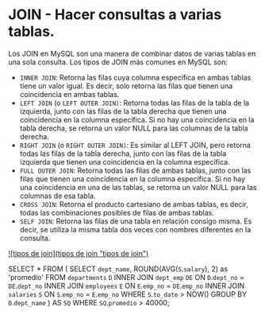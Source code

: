 # JOIN - Hacer consultas a varias tablas.

Los JOIN en MySQL son una manera de combinar datos de varias tablas en una sola consulta. Los tipos de JOIN más comunes en MySQL son:

* `INNER JOIN`: Retorna las filas cuya columna específica en ambas tablas tiene un valor igual. Es decir, solo retorna las filas que tienen una coincidencia en ambas tablas.
* `LEFT JOIN` (o `LEFT OUTER JOIN)`: Retorna todas las filas de la tabla de la izquierda, junto con las filas de la tabla derecha que tienen una coincidencia en la columna específica. Si no hay una coincidencia en la tabla derecha, se retorna un valor NULL para las columnas de la tabla derecha.
* `RIGHT JOIN` (o `RIGHT OUTER JOIN)`: Es similar al LEFT JOIN, pero retorna todas las filas de la tabla derecha, junto con las filas de la tabla izquierda que tienen una coincidencia en la columna específica.
* `FULL OUTER JOIN`: Retorna todas las filas de ambas tablas, junto con las filas que tienen una coincidencia en la columna específica. Si no hay una coincidencia en una de las tablas, se retorna un valor NULL para las columnas de esa tabla.
* `CROSS JOIN`: Retorna el producto cartesiano de ambas tablas, es decir, todas las combinaciones posibles de filas de ambas tablas.
* `SELF JOIN`: Retorna las filas de una tabla en relación consigo misma. Es decir, se utiliza la misma tabla dos veces con nombres diferentes en la consulta.

[![tipos de join](tipos de join "tipos de join")](https://upload.wikimedia.org/wikipedia/commons/thumb/9/9d/SQL_Joins.svg/2560px-SQL_Joins.svg.png "tipos de join")


SELECT * FROM ( SELECT `dept_name`, ROUND(AVG(`S`.`salary`), 2) as 'promedio' FROM `departments` `D`  INNER JOIN `dept_emp` `DE` ON `D`.`dept_no` = `DE`.`dept_no` INNER JOIN `employees` `E` ON `E`.`emp_no` = `DE`.`emp_no` INNER JOIN `salaries` `S` ON `S`.`emp_no` = `E`.`emp_no` WHERE `S`.`to_date` > NOW() GROUP BY `D`.`dept_name` ) AS `SQ` WHERE `SQ`.`promedio` > 40000;


